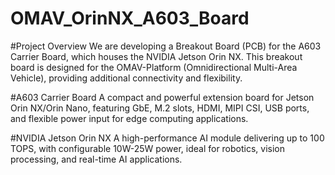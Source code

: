# OMAV_OrinNX_A603_Board

#Project Overview
We are developing a Breakout Board (PCB) for the A603 Carrier Board, which houses the NVIDIA Jetson Orin NX. 
This breakout board is designed for the OMAV-Platform (Omnidirectional Multi-Area Vehicle), providing additional connectivity and flexibility.

#A603 Carrier Board
A compact and powerful extension board for Jetson Orin NX/Orin Nano, featuring GbE, M.2 slots, HDMI, MIPI CSI, USB ports, and flexible power input for edge computing applications.

#NVIDIA Jetson Orin NX
A high-performance AI module delivering up to 100 TOPS, with configurable 10W-25W power, ideal for robotics, vision processing, and real-time AI applications.
